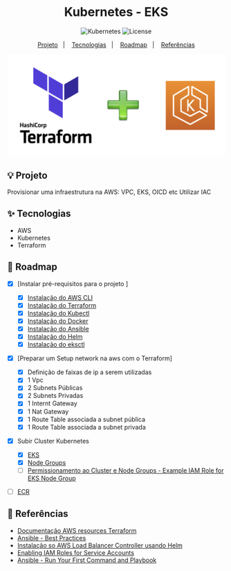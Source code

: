 <h1 align="center">Kubernetes - EKS</h1>

<p align="center">
  <img alt="Kubernetes" src="https://img.shields.io/static/v1?label=Kubernetes&message=Monitoring&color=8257E5&labelColor=000000"  />
  <img alt="License" src="https://img.shields.io/static/v1?label=license&message=MIT&color=49AA26&labelColor=000000">
</p>

<p align="center">
  <a href="#-projeto">Projeto</a>&nbsp;&nbsp;&nbsp;|&nbsp;&nbsp;&nbsp;
  <a href="#-tecnologias">Tecnologias</a>&nbsp;&nbsp;&nbsp;|&nbsp;&nbsp;&nbsp;
  <a href="#-roadmap">Roadmap</a>&nbsp;&nbsp;&nbsp;|&nbsp;&nbsp;&nbsp;
  <a href="#-referências">Referências</a>
</p>

<p align="center">
  <img alt="EKS" src="data/eks_terraform.png">
</p>

## 💡 Projeto

Provisionar uma infraestrutura na AWS: VPC, EKS, OICD etc
Utilizar IAC


## ✨ Tecnologias

- AWS
- Kubernetes
- Terraform

## 👣 Roadmap

- [x] [Instalar pré-requisitos para o projeto ]
  - [x] [Instalação do AWS CLI](https://docs.aws.amazon.com/cli/latest/userguide/getting-started-install.html)
  - [x] [Instalação do Terraform](https://developer.hashicorp.com/terraform/tutorials/aws-get-started/install-cli)
  - [x] [Instalação do Kubectl](https://kubernetes.io/docs/tasks/tools/)
  - [x] [Instalação do Docker](https://docs.docker.com/engine/install/)
  - [x] [Instalação do Ansible](https://docs.ansible.com/ansible/latest/installation_guide/intro_installation.html)
  - [x] [Instalação do Helm](https://helm.sh/docs/intro/install/)
  - [x] [Instalação do eksctl](https://docs.aws.amazon.com/emr/latest/EMR-on-EKS-DevelopmentGuide/setting-up-eksctl.html)
- [x] [Preparar um Setup network na aws com o Terraform]
  - [x] Definição de faixas de ip a serem utilizadas
  - [x] 1 Vpc
  - [x] 2 Subnets Públicas
  - [x] 2 Subnets Privadas
  - [x] 1 Internt Gateway
  - [x] 1 Nat Gateway
  - [x] 1 Route Table associada a subnet pública
  - [x] 1 Route Table associada a subnet privada
- [x] Subir Cluster Kubernetes
  - [x] [EKS](https://registry.terraform.io/providers/hashicorp/aws/latest/docs/resources/eks_cluster)
  - [x] [Node Groups](https://registry.terraform.io/providers/hashicorp/aws/latest/docs/resources/eks_node_group)
  - [ ] [Permissionamento ao Cluster e Node Groups - Example IAM Role for EKS Node Group](https://registry.terraform.io/providers/hashicorp/aws/latest/docs/resources/eks_node_group)
- [ ] [ECR](https://registry.terraform.io/providers/hashicorp/aws/latest/docs/resources/eks_cluster)


## 📄 Referências

- [Documentação AWS resources Terraform](https://registry.terraform.io/providers/hashicorp/aws/latest/docs)
- [Ansible - Best Practices](https://docs.ansible.com/ansible/2.8/user_guide/playbooks_best_practices.html#best-practices)
- [Instalação so AWS Load Balancer Controller usando Helm ](https://docs.aws.amazon.com/eks/latest/userguide/lbc-helm.html)
- [Enabling IAM Roles for Service Accounts](https://registry.terraform.io/providers/hashicorp/aws/latest/docs/resources/eks_cluster) 
- [Ansible - Run Your First Command and Playbook](https://docs.ansible.com/ansible/latest/network/getting_started/first_playbook.html)